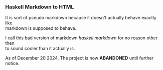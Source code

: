 ### Haskell Markdown to HTML

It is sort of pseudo markdown because it doesn't actually behave exactly
like  
markdown is supposed to behave.

I call this bad version of markdown *haskell markdown* for no reason other
then  
to sound cooler than it actually is.

As of December 20 2024, The project is now **ABANDONED** until further notice. 

